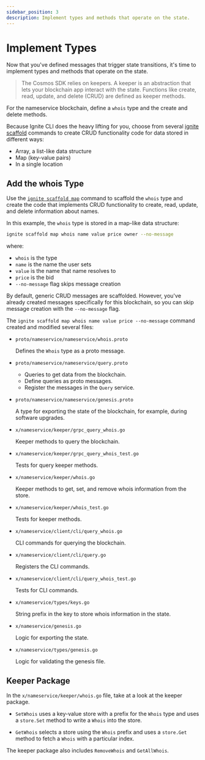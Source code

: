 ```yaml
---
sidebar_position: 3
description: Implement types and methods that operate on the state.
---
```


# Implement Types

Now that you've defined messages that trigger state transitions, it's time to
implement types and methods that operate on the state.

> The Cosmos SDK relies on keepers. A keeper is an abstraction that lets your
> blockchain app interact with the state. Functions like create, read, update,
> and delete (CRUD) are defined as keeper methods.

For the nameservice blockchain, define a `whois` type and the create and delete
methods.

Because Ignite CLI does the heavy lifting for you, choose from several [ignite
scaffold](https://docs.ignite.com/cli#ignite-scaffold) commands to create CRUD
functionality code for data stored in different ways:

- Array, a list-like data structure
- Map (key-value pairs)
- In a single location

## Add the whois Type

Use the [`ignite scaffold map`](https://docs.ignite.com/cli#ignite-scaffold-map)
command to scaffold the `whois` type and create the code that implements CRUD
functionality to create, read, update, and delete information about names.

In this example, the `whois` type is stored in a map-like data structure:

```bash
ignite scaffold map whois name value price owner --no-message
```

where:

- `whois` is the type
- `name` is the name the user sets
- `value` is the name that name resolves to
- `price` is the bid
- `--no-message` flag skips message creation

By default, generic CRUD messages are scaffolded. However, you've already
created messages specifically for this blockchain, so you can skip message
creation with the `--no-message` flag.

The `ignite scaffold map whois name value price --no-message` command created
and modified several files:

- `proto/nameservice/nameservice/whois.proto`

  Defines the `Whois` type as a proto message.

- `proto/nameservice/nameservice/query.proto`

    - Queries to get data from the blockchain.
    - Define queries as proto messages.
    - Register the messages in the `Query` service.

- `proto/nameservice/nameservice/genesis.proto`

  A type for exporting the state of the blockchain, for example, during software
  upgrades.

- `x/nameservice/keeper/grpc_query_whois.go`

  Keeper methods to query the blockchain.

- `x/nameservice/keeper/grpc_query_whois_test.go`

  Tests for query keeper methods.

- `x/nameservice/keeper/whois.go`

  Keeper methods to get, set, and remove whois information from the store.

- `x/nameservice/keeper/whois_test.go`

  Tests for keeper methods.

- `x/nameservice/client/cli/query_whois.go`

  CLI commands for querying the blockchain.

- `x/nameservice/client/cli/query.go`

  Registers the CLI commands.

- `x/nameservice/client/cli/query_whois_test.go`

  Tests for CLI commands.

- `x/nameservice/types/keys.go`

  String prefix in the key to store whois information in the state.

- `x/nameservice/genesis.go`

  Logic for exporting the state.

- `x/nameservice/types/genesis.go`

  Logic for validating the genesis file.

## Keeper Package

In the `x/nameservice/keeper/whois.go` file, take at a look at the keeper
package.

- `SetWhois` uses a key-value store with a prefix for the `Whois` type and uses
  a `store.Set` method to write a `Whois` into the store.

- `GetWhois` selects a store using the `Whois` prefix and uses a `store.Get`
  method to fetch a `Whois` with a particular index.

The keeper package also includes `RemoveWhois` and `GetAllWhois`.
